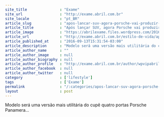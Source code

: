 ```yaml
---
site_title               : "Exame"
site_url                 : "http://exame.abril.com.br"
site_locale              : "pt_BR"
article_slug             : "apos-lancar-suv-agora-porsche-vai-produzir-peruas"
article_title            : "Após lançar SUV, agora Porsche vai produzir peruas"
article_image            : "https://abrilexame.files.wordpress.com/2016/09/size_960_16_9_porsche_panamera-diesel-970-2011_r26-jpg1.jpg?quality=70&strip=all&w=960"
article_url              : "http://exame.abril.com.br/estilo-de-vida/apos-lancar-suv-agora-porsche-vai-produzir-peruas/"
article_published_at     : "2016-09-13T15:31:54-03:00"
article_description      : "Modelo será uma versão mais utilitária do cupê quatro portas Porsche Panamera..."
article_author_name      : ""
article_author_image     : null
article_author_biography : null
article_author_profile   : "http://exame.abril.com.br/author/wpvipabril/"
article_author_facebook  : null
article_author_twitter   : null
category                 : ['lifestyle']
tags                     : ['Exame']
permalink                : "/:categories/apos-lancar-suv-agora-porsche-vai-produzir-peruas/"
layout                   : post
---
```


Modelo será uma versão mais utilitária do cupê quatro portas Porsche Panamera...
